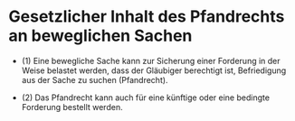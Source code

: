 # Gesetzlicher Inhalt des Pfandrechts an beweglichen Sachen

- (1) Eine bewegliche Sache kann zur Sicherung einer Forderung in der Weise belastet werden, dass der Gläubiger berechtigt ist, Befriedigung aus der Sache zu suchen (Pfandrecht).

- (2) Das Pfandrecht kann auch für eine künftige oder eine bedingte Forderung bestellt werden.

